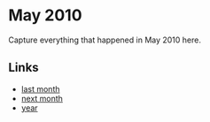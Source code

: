 # May 2010

Capture everything that happened in May 2010 here.

## Links
- [last month](calendar/months/2010-04.md)
- [next month](calendar/months/2010-06.md)
- [year](calendar/years/2010.md)